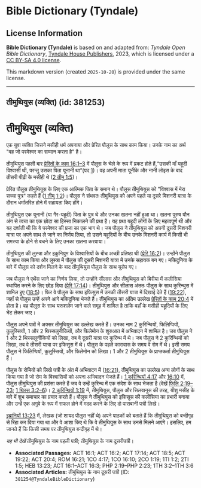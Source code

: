 # Bible Dictionary (Tyndale)

## License Information

**Bible Dictionary (Tyndale)** is based on and adapted from: _Tyndale Open Bible Dictionary_, [Tyndale House Publishers](https://tyndaleopenresources.com/), 2023, which is licensed under a [CC BY-SA 4.0 license](https://creativecommons.org/licenses/by-sa/4.0/legalcode.en).

This markdown version (created `2025-10-20`) is provided under the same license.



--------------------------------

## तीमुथियुस (व्यक्ति) (id: 381253)

तीमुथियुस (व्यक्ति)
===================

एक युवा व्यक्ति जिसने मसीही धर्म अपनाया और प्रेरित पौलुस के साथ काम किया। उनके नाम का अर्थ "वह जो परमेश्वर का सम्मान करता है" है।

तीमुथियुस पहली बार [प्रेरितों के काम 16:1–3](https://ref.ly/Acts16:1-Acts16:3) में पौलुस के चेले के रूप में प्रकट होते हैं,“उसकी माँ यहूदी विश्वासी थी, परन्तु उसका पिता यूनानी था”(पद [1](https://ref.ly/Acts16:1))। वह अपनी माता यूनीके और नानी लोइस के बाद तीसरी पीढ़ी के मसीही थे ([2 तीमु 1:5](https://ref.ly/2Tim1:5))।

प्रेरित पौलुस तीमुथियुस के लिए एक आत्मिक पिता के समान थे। पौलुस तीमुथियुस को "विश्वास में मेरा सच्चा पुत्र" कहते हैं ([1 तीमु 1:2](https://ref.ly/1Tim1:2))। पौलुस ने संभवतः तीमुथियुस को अपने पहले या दूसरे मिशनरी यात्रा के दौरान धर्मांतरित होने में सहायता किए होंगे।

तीमुथियुस एक यूनानी (या गैर\-यहूदी) पिता के पुत्र थे और उनका खतना नहीं हुआ था। खतना पुरुष यौन अंग से त्वचा का एक छोटा सा हिस्सा निकालने की प्रथा है। यह प्रथा यहूदी लोगों के लिए महत्वपूर्ण थी और यह दर्शाती थी कि वे परमेश्वर की प्रजा का एक भाग थे। जब पौलुस ने तीमुथियुस को अपनी दूसरी मिशनरी यात्रा पर अपने साथ ले जाने का निर्णय लिया, तो उसने यहूदियों के बीच उनके मिशनरी कार्य में किसी भी समस्या के होने से बचने के लिए उनका खतना करवाया।

तीमुथियुस की लुस्त्रा और इकुनियुम के विश्वासियों के बीच अच्छी प्रतिष्ठा थी ([प्रेरि 16:2](https://ref.ly/Acts16:2))। उन्होंने पौलुस के साथ काम किया और लुस्त्रा में पौलुस की दूसरी मिशनरी यात्रा में उनके सहायक बन गए। मकिदुनिया के बारे में पौलुस को दर्शन मिलने के बाद तीमुथियुस पौलुस के साथ यूरोप गए।

जब पौलुस ने एथेंस जाने का निर्णय लिया, तो उन्होंने सीलास और तीमुथियुस को बिरीया में कलीसिया स्थापित करने के लिए छोड़ दिया ([प्रेरि 17:14](https://ref.ly/Acts17:14))। तीमुथियुस और सीलास अंततः पौलुस के साथ कुरिन्थुस में शामिल हुए ([18:5](https://ref.ly/Acts18:5))। फिर वे पौलुस के साथ इफिसुस में उनकी तीसरी यात्रा में दिखाई देते हैं ([19:22](https://ref.ly/Acts19:22)), जहाँ से पौलुस उन्हें अपने आगे मकिदुनिया भेजते हैं। तीमुथियुस का अंतिम उल्लेख [प्रेरितों के काम 20:4](https://ref.ly/Acts20:4) में होता है। वह पौलुस के साथ यरूशलेम जाने वाले समूह में शामिल है ताकि वहाँ के मसीही यहूदियों के लिए भेंट लेकर जाए।

पौलुस अपने पत्रों में अक्सर तीमुथियुस का उल्लेख करते हैं। उनका नाम 2 कुरिन्थियों, फिलिप्पियों, कुलुस्सियों, 1 और 2 थिस्सलुनीकियों, और फिलेमोन के शुरुआत में अभिवादन में शामिल है। जब पौलुस ने 1 और 2 थिस्सलुनीकियों को लिखा, तब वे दूसरी यात्रा पर कुरिन्थ में थे। जब पौलुस ने 2 कुरिन्थियों को लिखा, तब वे तीसरी यात्रा पर इफिसुस में थे। पौलुस के पहले कारावास के समय वे रोम में थे। इसी समय पौलुस ने फिलिप्पियों, कुलुस्सियों, और फिलेमोन को लिखा। 1 और 2 तीमुथियुस के प्राप्तकर्ता तीमुथियुस हैं।

पौलुस के रोमियों को लिखे पत्री के अंत में अभिवादन में ([16:21](https://ref.ly/Rom16:21)), तीमुथियुस का उल्लेख अन्य लोगों के साथ किया गया है जो रोम के विश्वासियों को अपना अभिवादन भेजते हैं। [1 कुरिन्थियों 4:17](https://ref.ly/1Cor4:17) और [16:10](https://ref.ly/1Cor16:10) में, पौलुस तीमुथियुस की प्रशंसा करते हैं जब वे उन्हें कुरिन्थ में एक संदेश के साथ भेजता है (देखें [फिलि 2:19–23](https://ref.ly/Phil2:19-Phil2:23); [1 थिस्स 3:2–6](https://ref.ly/1Thess3:2-1Thess3:6))। [2 कुरिन्थियों 1:19](https://ref.ly/2Cor1:19) में, तीमुथियुस, पौलुस और सिलवानुस की तरह, यीशु मसीह के बारे में शुभ समाचार का प्रचार करते हैं। पौलुस ने तीमुथियुस को इफिसुस की कलीसिया का प्रभारी बनाया और उन्हें एक अगुवे के रूप में सफल होने में मदद करने के लिए दो पासबानी पत्री लिखे।

[इब्रानियों 13:23](https://ref.ly/Heb13:23) में, लेखक (जो शायद पौलुस नहीं थे) अपने पाठकों को बताते हैं कि तीमुथियुस को बन्दीगृह से रिहा कर दिया गया था और वे आशा किए थे कि वे तीमुथियुस के साथ उनसे मिलने आएंगे। इसलिए, हम जानते हैं कि किसी समय पर तीमुथियुस बन्दीगृह में थे।

*यह भी देखें* तीमुथियुस के नाम पहली पत्री; तीमुथियुस के नाम दूसरीपत्री।

* **Associated Passages:** ACT 16:1; ACT 16:2; ACT 17:14; ACT 18:5; ACT 19:22; ACT 20:4; ROM 16:21; 1CO 4:17; 1CO 16:10; 2CO 1:19; 1TI 1:2; 2TI 1:5; HEB 13:23; ACT 16:1–ACT 16:3; PHP 2:19–PHP 2:23; 1TH 3:2–1TH 3:6
* **Associated Articles:** तीमुथियुस के नाम दूसरी पत्री (ID: `381254@TyndaleBibleDictionary`)

